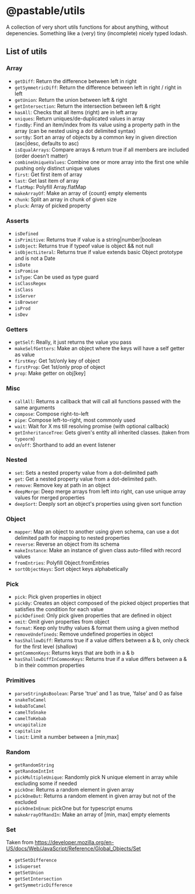 # @pastable/utils

A collection of very short utils functions for about anything, without depenencies. Something like a (very) tiny (incomplete) nicely typed lodash.

## List of utils

### Array

-   `getDiff`: Return the difference between left in right
-   `getSymmetricDiff`: Return the difference between left in right / right in left
-   `getUnion`: Return the union between left & right
-   `getIntersection`: Return the intersection between left & right
-   `hasAll`: Checks that all items (right) are in left array
-   `uniques`: Return uniques/de-duplicated values in array
-   `findBy`: Find an item/index from its value using a property path in the array (can be nested using a dot delimited syntax)
-   `sortBy`: Sort an array of objects by a common key in given direction (asc|desc, defaults to asc)
-   `isEqualArrays`: Compare arrays & return true if all members are included (order doesn't matter)
-   `combineUniqueValues`: Combine one or more array into the first one while pushing only distinct unique values
-   `first`: Get first item of array
-   `last`: Get last item of array
-   `flatMap`: Polyfill Array.flatMap
-   `makeArrayOf`: Make an array of {count} empty elements
-   `chunk`: Split an array in chunk of given size
-   `pluck`: Array of picked property

### Asserts

-   `isDefined`
-   `isPrimitive`: Returns true if value is a string|number|boolean
-   `isObject`: Returns true if typeof value is object && not null
-   `isObjectLiteral`: Returns true if value extends basic Object prototype and is not a Date
-   `isDate`
-   `isPromise`
-   `isType`: Can be used as type guard
-   `isClassRegex`
-   `isClass`
-   `isServer`
-   `isBrowser`
-   `isProd`
-   `isDev`

### Getters

-   `getSelf`: Really, it just returns the value you pass
-   `makeSelfGetters`: Make an object where the keys will have a self getter as value
-   `firstKey`: Get 1st/only key of object
-   `firstProp`: Get 1st/only prop of object
-   `prop`: Make getter on obj[key]

### Misc

-   `callAll`: Returns a callback that will call all functions passed with the same arguments
-   `compose`: Compose right-to-left
-   `pipe`: Compose left-to-right, most commonly used
-   `wait`: Wait for X ms till resolving promise (with optional callback)
-   `getInheritanceTree`: Gets given's entity all inherited classes. (taken from `typeorm`)
-   `on`/`off`: Shorthand to add an event listener

### Nested

-   `set`: Sets a nested property value from a dot-delimited path
-   `get`: Get a nested property value from a dot-delimited path.
-   `remove`: Remove key at path in an object
-   `deepMerge`: Deep merge arrays from left into right, can use unique array values for merged properties
-   `deepSort`: Deeply sort an object's properties using given sort function

### Object

-   `mapper`: Map an object to another using given schema, can use a dot delimited path for mapping to nested properties
-   `reverse`: Reverse an object from its schema
-   `makeInstance`: Make an instance of given class auto-filled with record values
-   `fromEntries`: Polyfill Object.fromEntries
-   `sortObjectKeys`: Sort object keys alphabetically

### Pick

-   `pick`: Pick given properties in object
-   `pickBy`: Creates an object composed of the picked object properties that satisfies the condition for each value
-   `pickDefined`: Only pick given properties that are defined in object
-   `omit`: Omit given properties from object
-   `format`: Keep only truthy values & format them using a given method
-   `removeUndefineds`: Remove undefined properties in object
-   `hasShallowDiff`: Returns true if a value differs between a & b, only check for the first level (shallow)
-   `getCommonKeys`: Returns keys that are both in a & b
-   `hasShallowDiffInCommonKeys`: Returns true if a value differs between a & b in their common properties

### Primitives

-   `parseStringAsBoolean`: Parse 'true' and 1 as true, 'false' and 0 as false
-   `snakeToCamel`
-   `kebabToCamel`
-   `camelToSnake`
-   `camelToKebab`
-   `uncapitalize`
-   `capitalize`
-   `limit`: Limit a number between a [min,max]

### Random

-   `getRandomString`
-   `getRandomIntInt`
-   `pickMultipleUnique`: Randomly pick N unique element in array while excluding some if needed
-   `pickOne`: Returns a random element in given array
-   `pickOneBut`: Returns a random element in given array but not of the excluded
-   `pickOneInEnum`: pickOne but for typescript enums
-   `makeArrayOfRandIn`: Make an array of [min, max] empty elements

### Set

Taken from https://developer.mozilla.org/en-US/docs/Web/JavaScript/Reference/Global_Objects/Set

-   `getSetDifference`
-   `isSuperset`
-   `getSetUnion`
-   `getSetIntersection`
-   `getSymmetricDifference`
